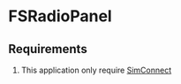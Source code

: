 # FSRadioPanel
## Requirements

1. This application only require [SimConnect](http://www.fspassengers.com/?action=simconnect)